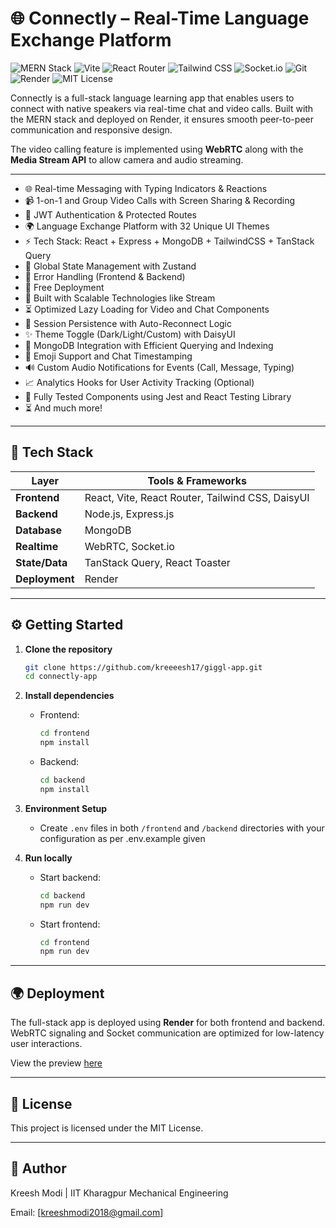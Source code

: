 # 🌐 Connectly – Real-Time Language Exchange Platform

![MERN Stack](https://img.shields.io/badge/MERN-Stack-brightgreen?style=for-the-badge&logo=react)
![Vite](https://img.shields.io/badge/Bundler-Vite-purple?style=for-the-badge&logo=vite)
![React Router](https://img.shields.io/badge/Routing-React%20Router-orange?style=for-the-badge&logo=reactrouter)
![Tailwind CSS](https://img.shields.io/badge/Styling-TailwindCSS-blue?style=for-the-badge&logo=tailwindcss)
![Socket.io](https://img.shields.io/badge/Realtime-Socket.io-black?style=for-the-badge&logo=socketdotio)
![Git](https://img.shields.io/badge/Version%20Control-Git-orange?style=for-the-badge&logo=git)
![Render](https://img.shields.io/badge/Deployed%20On-Render-3f3f3f?style=for-the-badge&logo=render)
![MIT License](https://img.shields.io/badge/License-MIT-yellow.svg?style=for-the-badge)

Connectly is a full-stack language learning app that enables users to connect with native speakers via real-time chat and video calls. Built with the MERN stack and deployed on Render, it ensures smooth peer-to-peer communication and responsive design.

The video calling feature is implemented using **WebRTC** along with the **Media Stream API** to allow camera and audio streaming.

---

- 🌐 Real-time Messaging with Typing Indicators & Reactions
- 📹 1-on-1 and Group Video Calls with Screen Sharing & Recording
- 🔐 JWT Authentication & Protected Routes
- 🌍 Language Exchange Platform with 32 Unique UI Themes
- ⚡ Tech Stack: React + Express + MongoDB + TailwindCSS + TanStack Query
- 🧠 Global State Management with Zustand
- 🚨 Error Handling (Frontend & Backend)
- 🚀 Free Deployment
- 🎯 Built with Scalable Technologies like Stream
- ⏳ Optimized Lazy Loading for Video and Chat Components
- 🔁 Session Persistence with Auto-Reconnect Logic
- ✨ Theme Toggle (Dark/Light/Custom) with DaisyUI
- 💾 MongoDB Integration with Efficient Querying and Indexing
- 💬 Emoji Support and Chat Timestamping
- 🔊 Custom Audio Notifications for Events (Call, Message, Typing)
- 📈 Analytics Hooks for User Activity Tracking (Optional)
- 🧪 Fully Tested Components using Jest and React Testing Library
- ⏳ And much more!

---

## 🧱 Tech Stack

| Layer        | Tools & Frameworks                             |
|--------------|------------------------------------------------|
| **Frontend** | React, Vite, React Router, Tailwind CSS, DaisyUI |
| **Backend**  | Node.js, Express.js                            |
| **Database** | MongoDB                                        |
| **Realtime** | WebRTC, Socket.io                              |
| **State/Data** | TanStack Query, React Toaster               |
| **Deployment** | Render                                       |

---

## ⚙️ Getting Started

1. **Clone the repository**
   ```bash
   git clone https://github.com/kreeeesh17/giggl-app.git
   cd connectly-app
   ```

2. **Install dependencies**
   - Frontend:
     ```bash
     cd frontend
     npm install
     ```
   - Backend:
     ```bash
     cd backend
     npm install
     ```

3. **Environment Setup**
   - Create `.env` files in both `/frontend` and `/backend` directories with your configuration as per .env.example given

4. **Run locally**
   - Start backend:
     ```bash
     cd backend
     npm run dev
     ```
   - Start frontend:
     ```bash
     cd frontend
     npm run dev
     ```

---

## 🌍 Deployment

The full-stack app is deployed using **Render** for both frontend and backend. WebRTC signaling and Socket communication are optimized for low-latency user interactions.

View the preview [here](https://giggl-app.onrender.com)

---

## 📄 License
This project is licensed under the MIT License.

---

## 👤 Author
Kreesh Modi | IIT Kharagpur Mechanical Engineering

Email: [kreeshmodi2018@gmail.com]